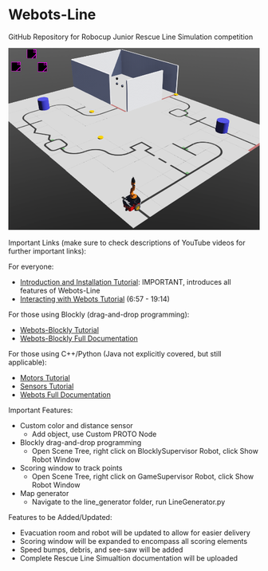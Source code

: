# Webots-Line

GitHub Repository for Robocup Junior Rescue Line Simulation competition

![](documentation/sampleWorldImg.png)


Important Links (make sure to check descriptions of YouTube videos for further important links):

For everyone:
- [Introduction and Installation Tutorial](https://youtu.be/yGWJ5y5TZ_0): IMPORTANT, introduces all features of Webots-Line
- [Interacting with Webots Tutorial](https://youtu.be/WGLQeFt4Ml8) (6:57 - 19:14)

For those using Blockly (drag-and-drop programming):
- [Webots-Blockly Tutorial](https://youtu.be/T_C4VvBAhok)
- [Webots-Blockly Full Documentation](https://www.stormingrobots.com/prod/webots/Webots_Blockly_API_Documentation.pdf)

For those using C++/Python (Java not explicitly covered, but still applicable):
- [Motors Tutorial](https://youtu.be/VYSuGS_mqD0)
- [Sensors Tutorial](https://youtu.be/9wrEgQoo6mc)
- [Webots Full Documentation](https://cyberbotics.com/doc/reference/nodes-and-api-functions)


Important Features:
- Custom color and distance sensor
  - Add object, use Custom PROTO Node
- Blockly drag-and-drop programming
  - Open Scene Tree, right click on BlocklySupervisor Robot, click Show Robot Window
- Scoring window to track points
  - Open Scene Tree, right click on GameSupervisor Robot, click Show Robot Window
- Map generator
  - Navigate to the line_generator folder, run LineGenerator.py

Features to be Added/Updated:
- Evacuation room and robot will be updated to allow for easier delivery
- Scoring window will be expanded to encompass all scoring elements
- Speed bumps, debris, and see-saw will be added
- Complete Rescue Line Simualtion documentation will be uploaded
